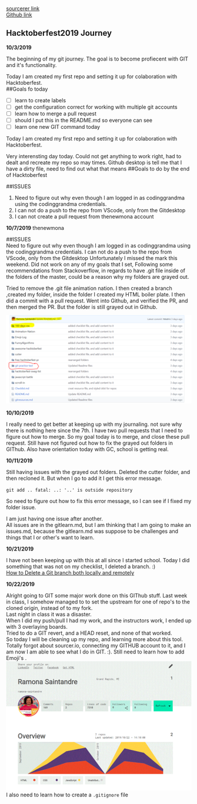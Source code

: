 [sourcerer link](https://sourcerer.io/ramona-saintandre)  
[Github link](https://github.com/Ramona-Saintandre)

## Hacktoberfest2019 Journey  

**10/3/2019**

The beginning of my git journey. 
The goal is to become profiecent with GIT and it's functionality. 

Today I am created my first repo and setting it up for colaboration with Hacktoberfest.   
 ##Goals fo today
 * [ ] learn to create labels 
 * [ ] get the configuration correct for working with multiple git accounts 
 * [ ] learn how to merge a pull request 
 * [ ] should I put this in the README.md so everyone can see 
 * [ ] learn one new GIT command today 

Today I am created my first repo and setting it up for colaboration with Hacktoberfest. 

Very interensting day today. 
Could not get anything to work right, had to dealt and recreate my repo so may times. 
Github desktop is tell me that I have a dirty file, need to find out what that means 
 ##Goals to do by the end of Hacktoberfest  
  
 ##ISSUES  
1. Need to figure out why even though I am logged in as codinggrandma using the codinggrandma credentials. 
2. I can not do a push to the repo from VScode, only from the Gitdesktop
3. I can not create a pull request from thenewmona account

**10/7/2019** thenewmona




 ##ISSUES  
Need to figure out why even though I am logged in as codinggrandma using the codinggrandma credentials. 
I can not do a push to the repo from VScode, only from the Gitdesktop
Unfortunately I missed the mark this weekend.
Did not work on any of my goals that I set, 
Following some recommendations from Stackoverflow, in regards to have .git file inside of the folders of the master, could be a reason why my folders are grayed out. 

Tried to remove the .git file animation nation.
I then created a branch ,created my folder, inside the folder I created my HTML boiler plate. 
I then did a commit with a pull request. 
Went into Github, and verified the PR, and then merged the PR. 
But the folder is still grayed out in Github. 

![grayed out folders issues](/git-practice-test/images/github-gray-folder.png)

**10/10/2019**

I really need to get better at keeping up with my journaling. 
not sure why there is nothing here since the 7th.
I have two pull requests that I need to figure out how to merge. 
So my goal today is to merge, and close these pull request. 
Still have not figured out how to fix the grayed out folders in GIThub. 
Also have orientation today with GC, school is getting real. 

**10/11/2019**

Still having issues with  the grayed out folders. 
Deleted the cutter folder, and then recloned it.
But when I go to add it I get this error message. 

 `git add ..
fatal: ..: '..' is outside repository`

So need to figure out how to fix this error message, so I can see if I fixed my folder issue. 

I am just having one issue after another.  
All issues are in the gitlearn.md, but I am thinking that I am going to make an issues.md, because the gitlearn.md was suppose to be challenges and things that I or other's want to learn.  

**10/21/2019**

I have not been keeping up with this at all since I started school. 
Today I did something that was not on my checklist, I deleted a branch. :)  
[How to Delete a Git branch both locally and remotely](https://www.freecodecamp.org/forum/t/how-to-delete-a-git-branch-both-locally-and-remotely/13211)

**10/22/2019**

Alright going to GIT some major work done on this GIThub stuff. 
Last week in class, I somehow managed to to set the upstream for one of repo's to the cloned origin, instead of to my fork.  
Last night in class it was a disaster.  
When I did my push/pull I had my work, and the instructors work, I ended up with 3 overlaying boards.  
Tried to do a GIT revert, and a HEAD reset, and none of that worked.  
So today I will be cleaning up my repo, and learning more about this tool. 
Totally forgot about sourcer.io, connecting my GITHUB account to it, and I am now I am able to see what I do in GIT. :). 
Still need to learn how to add Emoji's . 
![sourcer.io](./git-practice-test/images/sourcer-io.gif) 
I also need to learn how to create a `.gitignore` file 